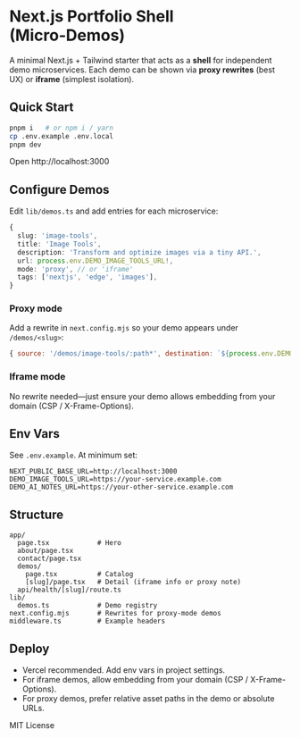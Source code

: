 # Next.js Portfolio Shell (Micro‑Demos)

A minimal Next.js + Tailwind starter that acts as a **shell** for independent demo microservices.
Each demo can be shown via **proxy rewrites** (best UX) or **iframe** (simplest isolation).

## Quick Start

```bash
pnpm i   # or npm i / yarn
cp .env.example .env.local
pnpm dev
```

Open http://localhost:3000

## Configure Demos

Edit `lib/demos.ts` and add entries for each microservice:

```ts
{
  slug: 'image-tools',
  title: 'Image Tools',
  description: 'Transform and optimize images via a tiny API.',
  url: process.env.DEMO_IMAGE_TOOLS_URL!,
  mode: 'proxy', // or 'iframe'
  tags: ['nextjs', 'edge', 'images'],
}
```

### Proxy mode

Add a rewrite in `next.config.mjs` so your demo appears under `/demos/<slug>`:

```js
{ source: '/demos/image-tools/:path*', destination: `${process.env.DEMO_IMAGE_TOOLS_URL}/:path*` }
```

### Iframe mode

No rewrite needed—just ensure your demo allows embedding from your domain (CSP / X-Frame-Options).

## Env Vars

See `.env.example`. At minimum set:

```
NEXT_PUBLIC_BASE_URL=http://localhost:3000
DEMO_IMAGE_TOOLS_URL=https://your-service.example.com
DEMO_AI_NOTES_URL=https://your-other-service.example.com
```

## Structure

```
app/
  page.tsx            # Hero
  about/page.tsx
  contact/page.tsx
  demos/
    page.tsx          # Catalog
    [slug]/page.tsx   # Detail (iframe info or proxy note)
  api/health/[slug]/route.ts
lib/
  demos.ts            # Demo registry
next.config.mjs       # Rewrites for proxy-mode demos
middleware.ts         # Example headers
```

## Deploy

- Vercel recommended. Add env vars in project settings.
- For iframe demos, allow embedding from your domain (CSP / X-Frame-Options).
- For proxy demos, prefer relative asset paths in the demo or absolute URLs.

MIT License

